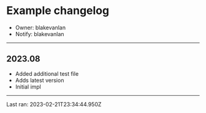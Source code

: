 # Example changelog
* Owner: blakevanlan
* Notify: blakevanlan

---

## 2023.08
* Added additional test file
* Adds latest version
* Initial impl

---

Last ran: 2023-02-21T23:34:44.950Z
